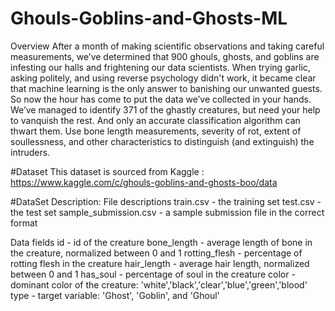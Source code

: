 # Ghouls-Goblins-and-Ghosts-ML
Overview
After a month of making scientific observations and taking careful measurements, we’ve determined that 900 ghouls, ghosts, and goblins are infesting our halls and frightening our data scientists. When trying garlic, asking politely, and using reverse psychology didn't work, it became clear that machine learning is the only answer to banishing our unwanted guests.
So now the hour has come to put the data we’ve collected in your hands. We’ve managed to identify 371 of the ghastly creatures, but need your help to vanquish the rest. And only an accurate classification algorithm can thwart them. Use bone length measurements, severity of rot, extent of soullessness, and other characteristics to distinguish (and extinguish) the intruders.

#Dataset
This dataset is sourced from Kaggle : https://www.kaggle.com/c/ghouls-goblins-and-ghosts-boo/data

#DataSet Description:
File descriptions
train.csv - the training set
test.csv - the test set
sample_submission.csv - a sample submission file in the correct format

Data fields
id - id of the creature
bone_length - average length of bone in the creature, normalized between 0 and 1
rotting_flesh - percentage of rotting flesh in the creature
hair_length - average hair length, normalized between 0 and 1
has_soul - percentage of soul in the creature
color - dominant color of the creature: 'white','black','clear','blue','green','blood'
type - target variable: 'Ghost', 'Goblin', and 'Ghoul'
